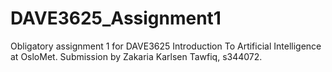 # DAVE3625_Assignment1

Obligatory assignment 1 for DAVE3625 Introduction To Artificial Intelligence at OsloMet.
Submission by Zakaria Karlsen Tawfiq, s344072.
